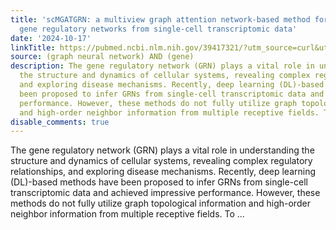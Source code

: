 ```yaml
---
title: 'scMGATGRN: a multiview graph attention network-based method for inferring
  gene regulatory networks from single-cell transcriptomic data'
date: '2024-10-17'
linkTitle: https://pubmed.ncbi.nlm.nih.gov/39417321/?utm_source=curl&utm_medium=rss&utm_campaign=pubmed-2&utm_content=1x5bM_TNL8gjogAcnslpo2s2PbDe-61JVM2h9yowOYSiZ7Dkrt&fc=20220919211934&ff=20241017182614&v=2.18.0.post9+e462414
source: (graph neural network) AND (gene)
description: The gene regulatory network (GRN) plays a vital role in understanding
  the structure and dynamics of cellular systems, revealing complex regulatory relationships,
  and exploring disease mechanisms. Recently, deep learning (DL)-based methods have
  been proposed to infer GRNs from single-cell transcriptomic data and achieved impressive
  performance. However, these methods do not fully utilize graph topological information
  and high-order neighbor information from multiple receptive fields. To ...
disable_comments: true
---
```

The gene regulatory network (GRN) plays a vital role in understanding the structure and dynamics of cellular systems, revealing complex regulatory relationships, and exploring disease mechanisms. Recently, deep learning (DL)-based methods have been proposed to infer GRNs from single-cell transcriptomic data and achieved impressive performance. However, these methods do not fully utilize graph topological information and high-order neighbor information from multiple receptive fields. To ...